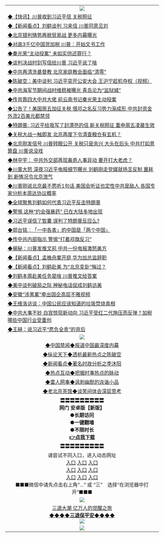 <table>
  <tr>
    <td align=center><img src="https://github.com/gyhhx/image-upload/blob/master/3.jpg" /></td>
  </tr>
 <tr>
<td align=left>
<a href="https://ctbtfdoocixoa.global.ssl.fastly.net/oo.aspx?name=c1035398&key=ofejcfaxcltk&from=gy">◆【快讯】川普收到习近平信 关税照征</a><br/></td>
  </tr>
  <tr>
<td align=left>
<a href="https://ctbtfdoocixoa.global.ssl.fastly.net/oo.aspx?name=c1035445&key=ofejcfaxcltk&from=gy">◆【新闻看点】刘鹤谈判 习来信 川普同意见刘</a><br/></td>
 </tr>
  <tr>
<td align=left>
<a href="http://ctbtfdoocixoa.global.ssl.fastly.net/oo.aspx?name=c1035388&key=ofejcfaxcltk&from=gy">◆北京错判情势再掀贸易战 更多内幕曝光</a><br/></td>
 </tr>
   <tr>
<td align=left>
<a href="http://ctbtfdoocixoa.global.ssl.fastly.net/oo.aspx?name=c1035427&key=ofejcfaxcltk&from=gy">◆对逾3千亿中国货加税 川普：开始文书工作</a><br/></td>
   </tr> 
  <tr>
<td align=left>
<a href="http://ctbtfdoocixoa.global.ssl.fastly.net/oo.aspx?name=c1035449&key=ofejcfaxcltk&from=gy">◆秦光荣“主动投案” 未如实供述罪行？</a><br/></td>
  </tr> 
 <tr>
<td align=left>
<a href="http://ctbtfdoocixoa.global.ssl.fastly.net/oo.aspx?name=c1035411&key=ofejcfaxcltk&from=gy">◆谈判决战时刻写信给川普 习近平说了啥</a><br/>
</td>
   </tr>
 <tr>
<td align=left>
<a href="http://ctbtfdoocixoa.global.ssl.fastly.net/oo.aspx?name=c1035450&key=ofejcfaxcltk&from=gy">◆中共再清洗基督教 北京家庭教会面临“清零”</a><br/>
</td>
   </tr>
 <tr>
<td align=left>
<a href="http://ctbtfdoocixoa.global.ssl.fastly.net/oo.aspx?name=c1035466&key=ofejcfaxcltk&from=gy">◆陈破空：美中谈判 习近平突开公安大会 王沪宁趁机夺权（视频）</a><br/></td>
  </tr>
  <tr>
<td align=left>
<a href="http://ctbtfdoocixoa.global.ssl.fastly.net/oo.aspx?name=c1035452&key=ofejcfaxcltk&from=gy">◆中共海军节期间战时维稳被曝光 青岛沦为“监狱城”</a><br/></td>
 </tr>
   <tr>
<td align=left>
<a href="http://ctbtfdoocixoa.global.ssl.fastly.net/oo.aspx?name=c1035359&key=ofejcfaxcltk&from=gy">◆传背靠四大中共大佬 前云南书记秦光荣主动投案</a><br/>
</td>
   </tr>
 <tr>
<td align=left>
<a href="http://ctbtfdoocixoa.global.ssl.fastly.net/oo.aspx?name=c1035351&key=ofejcfaxcltk&from=gy">◆公告了！美国周五加征关税 借邓之名反习势力渐成形 中共封资金外流2百美元都禁领</a><br/></td>
  </tr>
  <tr>
<td align=left>
<a href="http://ctbtfdoocixoa.global.ssl.fastly.net/oo.aspx?name=c1035444&key=ofejcfaxcltk&from=gy">◆特朗普: 习近平给我写了封漂亮的信 新关税照征 重申周五凌晨生效</a><br/></td>
 </tr>
  <tr>
<td align=left>
<a href="http://ctbtfdoocixoa.global.ssl.fastly.net/oo.aspx?name=c1035323&key=ofejcfaxcltk&from=gy">◆关税大战一触即发 北京再度下令清查粮仓有玄机？</a><br/></td>
 </tr>
   <tr>
<td align=left>
<a href="http://ctbtfdoocixoa.global.ssl.fastly.net/oo.aspx?name=c1035363&key=ofejcfaxcltk&from=gy">◆北京刚发信号 川普转眼公开 关税只是余兴 大头在后头 中共打如意算盘 川普说没戏</a><br/></td>
   </tr> 
  <tr>
<td align=left>
<a href="http://ctbtfdoocixoa.global.ssl.fastly.net/oo.aspx?name=c1035259&key=ofejcfaxcltk&from=gy">◆林中宇： 中共外交部再现离奇人事异动 要开打大老虎？</a><br/></td>
  </tr> 
 <tr>
<td align=left>
<a href="http://ctbtfdoocixoa.global.ssl.fastly.net/oo.aspx?name=c1035251&key=ofejcfaxcltk&from=gy">◆川普大怒 深夜习近平电报细节曝光 刘鹤刚走党媒就扬言反制 噩耗到 新情况令北京泄气</a><br/>
</td>
   </tr>
 <tr>
<td align=left>
<a href="http://ctbtfdoocixoa.global.ssl.fastly.net/oo.aspx?name=c1035369&key=ofejcfaxcltk&from=gy">◆川普刚说北京最不愿听1句话 美国会听证也定性中共是敌人 各国专家分析本周达协议概率</a><br/>
</td>
   </tr>
 <tr>
<td align=left>
<a href="http://ctbtfdoocixoa.global.ssl.fastly.net/oo.aspx?name=c1035386&key=ofejcfaxcltk&from=gy">◆全球聚焦刘鹤如何代表习近平反击特朗普</a><br/></td>
  </tr>
  <tr>
<td align=left>
<a href="http://ctbtfdoocixoa.global.ssl.fastly.net/oo.aspx?name=c1035343&key=ofejcfaxcltk&from=gy">◆警惕 这种“约会强暴药” 已在大陆多地出现</a><br/></td>
 </tr>
   <tr>
<td align=left>
<a href="http://ctbtfdoocixoa.global.ssl.fastly.net/oo.aspx?name=c1035422&key=ofejcfaxcltk&from=gy">◆习近平误信了智囊 误判了特朗普反应么?</a><br/>
</td>
   </tr>
 <tr>
<td align=left>
<a href="http://ctbtfdoocixoa.global.ssl.fastly.net/oo.aspx?name=c1035437&key=ofejcfaxcltk&from=gy">◆郭台铭︰「一中各表」的中国是「两个中国」</a><br/>
</td>
   </tr>
<tr>
<td align=left>
<a href="https://ctbtfdoocixoa.global.ssl.fastly.net/oo.aspx?name=c1035374&key=ofejcfaxcltk&from=gy">◆传中共内部指示 警惕“打着邓旗反习”</a><br/>
</td>       
  <tr>
<td align=left>
<a href="https://ctbtfdoocixoa.global.ssl.fastly.net/oo.aspx?name=c1035110&key=ofejcfaxcltk&from=gy">◆揭秘：川普发推文前 中共一份电报激怒美方</a><br/></td>
  </tr>
  <tr>
<td align=left>
<a href="https://ctbtfdoocixoa.global.ssl.fastly.net/oo.aspx?name=c1035159&key=ofejcfaxcltk&from=gy">◆【新闻看点】孟晚舟案开庭 华为加总监辞职</a><br/></td>
 </tr>
  <tr>
<td align=left>
<a href="http://ctbtfdoocixoa.global.ssl.fastly.net/oo.aspx?name=c1035128&key=ofejcfaxcltk&from=gy">◆【新闻看点】刘鹤赴美 为“北京变卦”悔过？</a><br/></td>
 </tr>
   <tr>
<td align=left>
<a href="http://ctbtfdoocixoa.global.ssl.fastly.net/oo.aspx?name=c1035117&key=ofejcfaxcltk&from=gy">◆刘鹤本周赴美任务是啥 川普推文给答案</a><br/></td>
   </tr> 
  <tr>
<td align=left>
<a href="http://ctbtfdoocixoa.global.ssl.fastly.net/oo.aspx?name=c1035154&key=ofejcfaxcltk&from=gy">◆美中谈判破局之际 神秘电话促成刘鹤访美</a><br/></td>
  </tr> 
 <tr>
<td align=left>
<a href="http://ctbtfdoocixoa.global.ssl.fastly.net/oo.aspx?name=c1035162&key=ofejcfaxcltk&from=gy">◆安徽“涉黑案”牵出国企高层不雅视频</a><br/>
</td>
   </tr>
 <tr>
<td align=left>
<a href="http://ctbtfdoocixoa.global.ssl.fastly.net/oo.aspx?name=c1035093&key=ofejcfaxcltk&from=gy">◆王维洛访谈：中国公民应该知道的垃圾焚烧真相</a><br/>
</td>
   </tr>
 <tr>
<td align=left>
<a href="http://ctbtfdoocixoa.global.ssl.fastly.net/oo.aspx?name=c1035113&key=ofejcfaxcltk&from=gy">◆中共大事不妙 白宫惊现新动向 习近平受红二代施压而反弹？加税哪些中国行业受重创</a><br/></td>
  </tr>
  <tr>
<td align=left>
<a href="http://ctbtfdoocixoa.global.ssl.fastly.net/oo.aspx?name=c1035111&key=ofejcfaxcltk&from=gy">◆王赫：说习近平“愿负全责”的背后</a><br/></td>
 </tr>
  <tr>
    <td align=center><img src="https://github.com/gyhhx/image-upload/blob/master/2.jpg" /></td>
  </tr>
  <tr>
  <td align=center>
<a href="http://ctbtfdoocixoa.global.ssl.fastly.net/oo.aspx?name=c816860&key=ofejcfaxcltk&from=gy&tag=99733110">◆中国禁闻◆报道中国最深度内幕</a><br/>
   </tr>
  <tr>
     <td align=center>
<a href="http://ctbtfdoocixoa.global.ssl.fastly.net/oo.aspx?name=c816855&key=ofejcfaxcltk&from=gy&tag=997110">◆纵论天下◆透析最新热点之陈破空</a><br/>
   </tr>
   <tr>
      <td align=center>
<a href="http://ctbtfdoocixoa.global.ssl.fastly.net/oo.aspx?name=c838308&key=ofejcfaxcltk&from=gy&tag=9973110">◆新闻看点◆著名时政分析之李沐阳</a><br/>
   </tr>
   <tr>
     <td align=center>
<a href="http://ctbtfdoocixoa.global.ssl.fastly.net/oo.aspx?name=c816852&key=ofejcfaxcltk&from=gy&tag=9733110">◆热点互动◆把握时事热点的脉动</a><br/>
   </tr>
   <tr>
      <td align=center>
<a href="http://ctbtfdoocixoa.global.ssl.fastly.net/oo.aspx?name=c816694&key=ofejcfaxcltk&from=gy&tag=93310">◆雷人网事◆讽刺幽默的诙谐小品</a><br/>
   </tr>
   <tr>
    <td align=center>
<a href="http://ctbtfdoocixoa.global.ssl.fastly.net/oo.aspx?name=c816650&key=ofejcfaxcltk&from=gy&tag=9973110">◆老北京茶馆◆谈笑间体会深层思考</a><br/>
   </tr>
   <tr>
    <td align=center>
 <b>〓〓〓〓〓〓〓〓〓<br/>网门 安卓版【新版】<br/> ●长期访问<br/> ●一键翻墙<br/>  ●不限时长<br/> 
 <a href="https://share.weiyun.com/5ApAoLP">👉<b>点我下载</a><br/>〓〓〓〓〓〓〓〓〓<br/>
    </td>
    </tr>
   <tr>
    <td align=center>请尝试不同入口，进入动态网址<br/>
      <a href="https://s3.us-east-2.amazonaws.com/ogateo/show.htm">入口</a>
      <a href="https://s3.ca-central-1.amazonaws.com/ogatec/show.htm">入口</a>
      <a href="https://s3.ap-southeast-2.amazonaws.com/ogatey/show.htm">入口</a><br/>
      <a href="https://s3.ap-northeast-2.amazonaws.com/ogates/show.htm">入口</a>
      <a href="https://s3.eu-central-1.amazonaws.com/ogatef/show.htm">入口</a>
      <a href="https://s3.ap-south-1.amazonaws.com/ogatem/show.htm">入口</a><br/>
      <a href="https://s3-us-west-1.amazonaws.com/ogaten/show.htm">入口</a>
      <a href="https://s3.eu-west-2.amazonaws.com/ogatel/show.htm">入口</a>
      <a href="https://s3.ap-northeast-1.amazonaws.com/ogatet/show.htm">入口</a><br/>
      ■■■微信中请先点击右上角“...” 或 “三”　选择“在浏览器中打开”■■■<b><br/>
    </td>
  </tr>
  <tr>
    <td align=center><img src="https://github.com/gyhhx/image-upload/blob/master/3.jpg" /> </td>
</tr>
  <tr>  
  <td align=center>
  <a href="http://ctbtfdoocixoa.global.ssl.fastly.net/oo.aspx?name=c894205&key=ofejcfaxcltk&from=gy&tag=9973110">三退大潮 亿万人的觉醒之旅</a><br/>
      <a href="http://ctbtfdoocixoa.global.ssl.fastly.net/oo.aspx?name=ogQuit.aspx&key=ofejcfaxcltk&from=gy"><b>◆◆◆◆三退保平安◆◆◆◆<br/></a>
      <img src="https://github.com/gyhhx/image-upload/blob/master/3t.jpg" /><br/>
      </td>
  </tr>
   <tr>
    <td align=center><img src="https://raw.githubusercontent.com/oGate2/Up/master/oGate_640.jpg"/></td>
  </tr>
</table>


